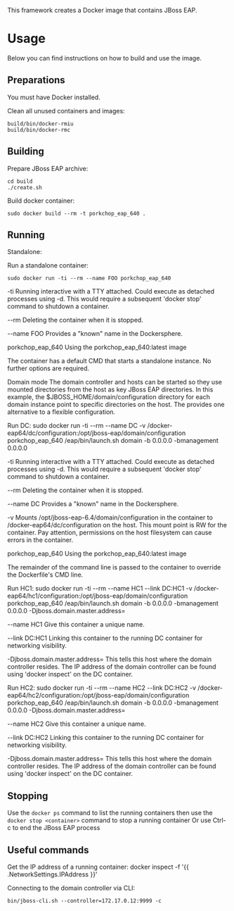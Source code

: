 This framework creates a Docker image that contains JBoss EAP.

# Usage

Below you can find instructions on how to build and use the image.

## Preparations

You must have Docker installed. 

Clean all unused containers and images: 

	build/bin/docker-rmiu
	build/bin/docker-rmc

## Building

Prepare JBoss EAP archive:

	cd build
	./create.sh

Build docker container:

	sudo docker build --rm -t porkchop_eap_640 .

## Running

Standalone:

Run a standalone container:

	sudo docker run -ti --rm --name FOO porkchop_eap_640

-ti 
Running interactive with a TTY attached.  Could execute as detached processes using -d.  This would require a subsequent 'docker stop' command to shutdown a container.

--rm
Deleting the container when it is stopped.

--name FOO
Provides a "known" name in the Dockersphere.

porkchop_eap_640
Using the porkchop_eap_640:latest image

The container has a default CMD that starts a standalone instance.  No further options are required.


Domain mode
The domain controller and hosts can be started so they use mounted directories from the host as key JBoss EAP directories.
In this example, the $JBOSS_HOME/domain/configuration directory for each domain instance point to specific directories on the host.
The provides one alternative to a flexible configuration.

Run DC:
	sudo docker run -ti --rm --name DC -v /docker-eap64/dc/configuration:/opt/jboss-eap/domain/configuration porkchop_eap_640 /eap/bin/launch.sh domain -b 0.0.0.0 -bmanagement 0.0.0.0

-ti
Running interactive with a TTY attached.  Could execute as detached processes using -d.  This would require a subsequent 'docker stop' command to shutdown a container.

--rm
Deleting the container when it is stopped.

--name DC
Provides a "known" name in the Dockersphere.

-v
Mounts /opt/jboss-eap-6.4/domain/configuration in the container to /docker-eap64/dc/configuration on the host.  This mount point is RW for the container.  Pay attention, permissions on the host filesystem can cause errors in the container.

porkchop_eap_640
Using the porkchop_eap_640:latest image

The remainder of the command line is passed to the container to override the Dockerfile's CMD line.


Run HC1:
	sudo docker run -ti --rm --name HC1 --link DC:HC1 -v /docker-eap64/hc1/configuration:/opt/jboss-eap/domain/configuration porkchop_eap_640 /eap/bin/launch.sh domain -b 0.0.0.0 -bmanagement 0.0.0.0 -Djboss.domain.master.address=<IPofDC>

--name HC1
Give this container a unique name.

--link DC:HC1
Linking this container to the running DC container for networking visibility.

-Djboss.domain.master.address=<IPofDC>
This tells this host where the domain controller resides.  The IP address of the domain controller can be found using 'docker inspect' on the DC container.


Run HC2:
	sudo docker run -ti --rm --name HC2 --link DC:HC2 -v /docker-eap64/hc2/configuration:/opt/jboss-eap/domain/configuration porkchop_eap_640 /eap/bin/launch.sh domain -b 0.0.0.0 -bmanagement 0.0.0.0 -Djboss.domain.master.address=<IPofDC>

--name HC2
Give this container a unique name.

--link DC:HC2
Linking this container to the running DC container for networking visibility.

-Djboss.domain.master.address=<IPofDC>
This tells this host where the domain controller resides.  The IP address of the domain controller can be found using 'docker inspect' on the DC container.

## Stopping

Use the `docker ps` command to list the running containers then use the `docker stop <container>` command to stop a running container
Or use Ctrl-c to end the JBoss EAP process

## Useful commands

Get the IP address of a running container:
    docker inspect -f '{{ .NetworkSettings.IPAddress }}' <container-name or ID>

Connecting to the domain controller via CLI:

    bin/jboss-cli.sh --controller=172.17.0.12:9999 -c
